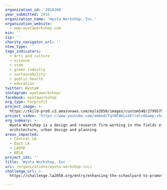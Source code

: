 ```yaml
---
organization_id: '2016260'
year_submitted: 2016
organization_name: 'Wyota Workshop, Inc.'
organization_website:
  - www.wyotaworkshop.com
ein: ''
zip: ''
charity_navigator_url: ''
ntee_type: ''
tags_indicators:
  - Arts and culture
  - science
  - stem
  - green industry
  - sustainability
  - public health
  - education
twitter: WyotaW
instagram: wyotaworkshop/
facebook: wyotaworkshop
org_type: Forprofit
project_image: >-
  https://skild-prod.s3.amazonaws.com/myla2050/images/custom540/2799579455741-team90.jpg
project_video: 'https://www.youtube.com/embed/TqtNFWeLxeE?rel=0&amp;showinfo=0'
org_summary: >-
  Wyota Workshop is a design and research firm working in the fields of art,
  architecture, urban design and planning
areas_impacted:
  - Central LA
  - East LA
  - LAUSD
  - NELA
project_ids: ''
title: 'Wyota Workshop, Inc.'
uri: /organizations/wyota-workshop-inc/
challenge_url: >-
  https://challenge.la2050.org/entry/enhancing-the-schoolyard-to-promote-outdoor-learning

---
```

